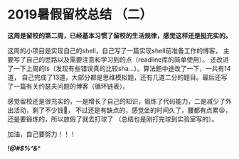 # 2019暑假留校总结 （二）
**这周是留校的第二周，已经基本习惯了留校的生活规律，感觉这样还是挺充实的。**

这周的小项目是实现自己的shell，自己写了一篇实现shell前准备工作的博客，
主要写了自己的思路以及需要注意和学习到的点（readline库的简单使用）。
还改进了一下上周的ls（发现有些错误真的比较sha...）。算法题中途改了一下，一共有14道，
自己完成了13道，大部分都是思维模拟题，还有几道二分的题目。最后还写了一篇有关约瑟夫问题的博客（循环链表）。

感觉留校还是很充实的，一是增长了自己的知识，锻炼了代码能力，二是减少了外出活动，剩了不少钱🤑，
不过还是有缺点的，感觉坐的时间久了，腰都有点累😫，还是要锻炼的，所以放假了就去打球了
（总结也是刚打完球到实验室写的）。

加油，自己要努力！！！

***!@#$%^&****

